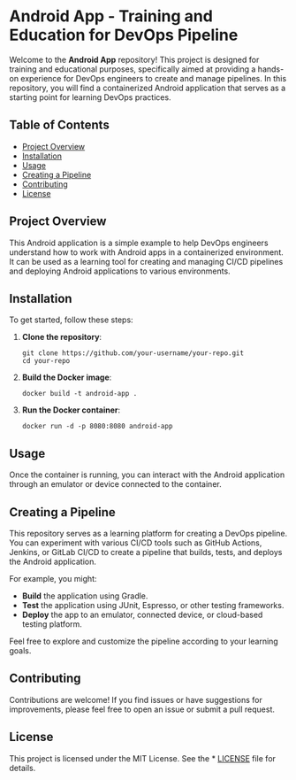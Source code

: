# Android App - Training and Education for DevOps Pipeline

Welcome to the **Android App** repository! This project is designed for training and educational purposes, specifically aimed at providing a hands-on experience for DevOps engineers to create and manage pipelines. In this repository, you will find a containerized Android application that serves as a starting point for learning DevOps practices.

## Table of Contents

- [Project Overview](#project-overview)
- [Installation](#installation)
- [Usage](#usage)
- [Creating a Pipeline](#creating-a-pipeline)
- [Contributing](#contributing)
- [License](#license)

## Project Overview

This Android application is a simple example to help DevOps engineers understand how to work with Android apps in a containerized environment. It can be used as a learning tool for creating and managing CI/CD pipelines and deploying Android applications to various environments.

## Installation

To get started, follow these steps:

1. **Clone the repository**:

    ```shell
    git clone https://github.com/your-username/your-repo.git
    cd your-repo
    ```

2. **Build the Docker image**:

    ```shell
    docker build -t android-app .
    ```

3. **Run the Docker container**:

    ```shell
    docker run -d -p 8080:8080 android-app
    ```

## Usage

Once the container is running, you can interact with the Android application through an emulator or device connected to the container.

## Creating a Pipeline

This repository serves as a learning platform for creating a DevOps pipeline. You can experiment with various CI/CD tools such as GitHub Actions, Jenkins, or GitLab CI/CD to create a pipeline that builds, tests, and deploys the Android application.

For example, you might:

- **Build** the application using Gradle.
- **Test** the application using JUnit, Espresso, or other testing frameworks.
- **Deploy** the app to an emulator, connected device, or cloud-based testing platform.

Feel free to explore and customize the pipeline according to your learning goals.

## Contributing

Contributions are welcome! If you find issues or have suggestions for improvements, please feel free to open an issue or submit a pull request.

## License

This project is licensed under the MIT License. See the * [LICENSE](https://github.com/Hassan-Eid-Hassan/andorid/edit/master/LICENSE) file for details.
